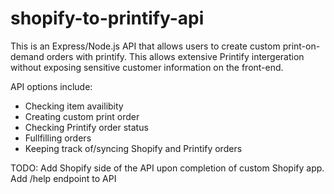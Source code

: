 # shopify-to-printify-api

This is an Express/Node.js API that allows users to create custom print-on-demand orders with printify.
This allows extensive Printify intergeration without exposing sensitive customer information on the front-end.

API options include:
- Checking item availibity
- Creating custom print order
- Checking Printify order status
- Fullfilling orders
- Keeping track of/syncing Shopify and Printify orders

TODO:
Add Shopify side of the API upon completion of custom Shopify app.
Add /help endpoint to API
